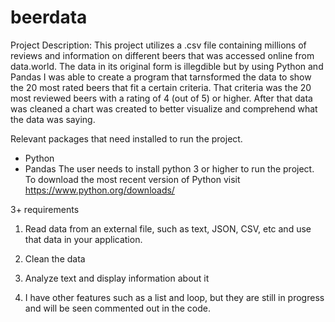 # beerdata
Project Description:
This project utilizes a .csv file containing millions of reviews and information on different beers that was accessed online from data.world. The data in its original form is illegdible but by using Python and Pandas I was able to create a program that tarnsformed the data to show the 20 most rated beers that fit a certain criteria. That criteria was the 20 most reviewed beers with a rating of 4 (out of 5) or higher. After that data was cleaned a chart was created to better visualize and comprehend what the data was saying.



Relevant packages that need installed to run the project.
- Python
- Pandas
The user needs to install python 3 or higher to run the project. To download the most recent version of Python visit https://www.python.org/downloads/

3+ requirements
1. Read data from an external file, such as text, JSON, CSV, etc and use that data in your application.

2. Clean the data 

3. Analyze text and display information about it

4. I have other features such as a list and loop, but they are still in progress and will be seen commented out in the code.